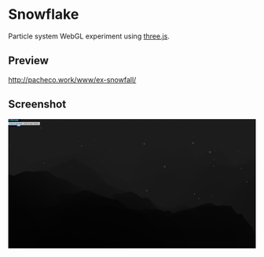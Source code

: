 # Snowflake
Particle system WebGL experiment using [three.js](https://threejs.org/).

## Preview
http://pacheco.work/www/ex-snowfall/

## Screenshot
![Alt text](screenshot.png?raw=true)
